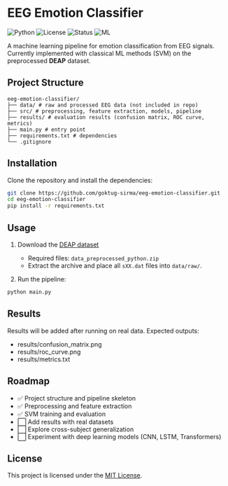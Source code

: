 # EEG Emotion Classifier

![Python](https://img.shields.io/badge/Python-3.11-blue.svg)
![License](https://img.shields.io/badge/License-MIT-green.svg)
![Status](https://img.shields.io/badge/Status-Work_in_Progress-orange.svg)
![ML](https://img.shields.io/badge/ML-SVM%20%7C%20Feature%20Extraction-brightgreen)


A machine learning pipeline for emotion classification from EEG signals.  
Currently implemented with classical ML methods (SVM) on the preprocessed **DEAP** dataset.


## Project Structure
```
eeg-emotion-classifier/
├── data/ # raw and processed EEG data (not included in repo)
├── src/ # preprocessing, feature extraction, models, pipeline
├── results/ # evaluation results (confusion matrix, ROC curve, metrics)
├── main.py # entry point
├── requirements.txt # dependencies
└── .gitignore
```

## Installation
Clone the repository and install the dependencies:
```bash
git clone https://github.com/goktug-sirma/eeg-emotion-classifier.git
cd eeg-emotion-classifier
pip install -r requirements.txt
```
## Usage
1. Download the [DEAP dataset](http://www.eecs.qmul.ac.uk/mmv/datasets/deap/)  
   - Required files: `data_preprocessed_python.zip`  
   - Extract the archive and place all `sXX.dat` files into `data/raw/`.  

2. Run the pipeline:
```bash
python main.py
```

## Results
Results will be added after running on real data.
Expected outputs:
- results/confusion_matrix.png
- results/roc_curve.png
- results/metrics.txt

## Roadmap
- ✅ Project structure and pipeline skeleton  
- ✅ Preprocessing and feature extraction  
- ✅ SVM training and evaluation  
- ⬜ Add results with real datasets  
- ⬜ Explore cross-subject generalization  
- ⬜ Experiment with deep learning models (CNN, LSTM, Transformers) 

## License
This project is licensed under the [MIT License](LICENSE).
